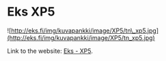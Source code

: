 # Eks XP5

![http://eks.fi/img/kuvapankki/image/XP5/tn\_xp5.jpg](http://eks.fi/img/kuvapankki/image/XP5/tn_xp5.jpg)

Link to the website: [Eks -
XP5](http://eks.fi/product.php?p=products&id=31).
